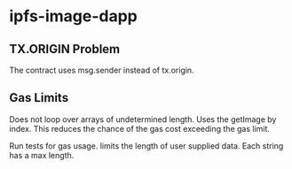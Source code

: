 # ipfs-image-dapp

## TX.ORIGIN Problem

The contract uses msg.sender instead of tx.origin.

## Gas Limits

Does not loop over arrays of undetermined length. Uses the getImage by index. This reduces the chance of the gas cost exceeding the gas limit.

Run tests for gas usage.
limits the length of user supplied data. Each string has a max length.
